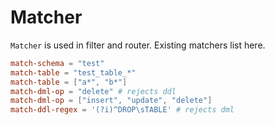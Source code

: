 # Matcher

`Matcher` is used in filter and router. Existing matchers list here. 

```toml
match-schema = "test"
match-table = "test_table_*"
match-table = ["a*", "b*"]
match-dml-op = "delete" # rejects ddl
match-dml-op = ["insert", "update", "delete"] 
match-ddl-regex = '(?i)^DROP\sTABLE' # rejects dml

